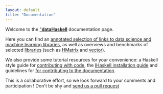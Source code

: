 ```yaml
---
layout: default
title: "Documentation"
---
```


Welcome to the <a href="http://www.datahaskell.org">"**dataHaskell**</a> documentation page.

Here you can find an <a href="http://www.datahaskell.org/docs/community/current-environment.html">annotated selection of links to data science and machine learning libraries</a>, as well as overviews and benchmarks of selected <a href="http://www.datahaskell.org/docs/library/library.html">libraries</a> (such as <a href="http://www.datahaskell.org/docs/library/hmatrixla.html">HMatrix</a> and <a href="http://www.datahaskell.org/docs/library/vector.html">vector</a>).

We also provide some tutorial resources for your convenience: a Haskell style guide for <a href="http://www.datahaskell.org/docs/community/contributing-with-code.html">contributing with code</a>, the <a href="http://www.datahaskell.org/docs/tutorial/ihaskell-installation.html">IHaskell installation guide</a> and guidelines for <a href="http://www.datahaskell.org/docs/community/contributing-to-the-documentation.html">for contributing to the documentation</a>.

This is a collaborative effort, so we look forward to your comments and participation ! Don't be shy and <a href="https://github.com/datahaskell/docs">send us a pull request</a>

